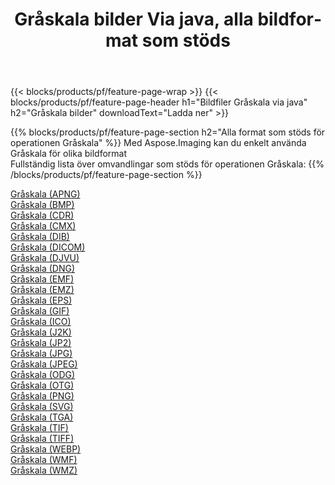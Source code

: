 ﻿---
title: Gråskala bilder Via java, alla bildformat som stöds 
weight: 3920
url: /sv/java/grayscale 
lang: sv
langdirlevel: 2
locales: zh-hans,ja,it,ru,de,es,fr,nl,id,lt,pl,pt,vi,tr,ko,zh-hant,ar,hi,th,sv,cs,uk,he
description: Med Aspose.Imaging kan du enkelt Gråskala bilder via java
---

{{< blocks/products/pf/feature-page-wrap >}}
{{< blocks/products/pf/feature-page-header h1="Bildfiler Gråskala via java" h2="Gråskala bilder" downloadText="Ladda ner" >}}


{{% blocks/products/pf/feature-page-section  h2="Alla format som stöds för operationen Gråskala" %}}
Med Aspose.Imaging kan du enkelt använda Gråskala för olika bildformat
<br/>
Fullständig lista över omvandlingar som stöds för operationen Gråskala:
{{% /blocks/products/pf/feature-page-section %}}
<div class="container-fluid productfamilypage bg-gray">
    <div class="convertypes bg-gray agp-content section">
        <div class="container">
		<div class="row other-converters">
		    <div class='col-md-2 other-converter remove-lp remove-rp'><a href="/imaging/sv/java/grayscale/apng" >Gråskala (APNG)</a></div><div class='col-md-2 other-converter remove-lp remove-rp'><a href="/imaging/sv/java/grayscale/bmp" >Gråskala (BMP)</a></div><div class='col-md-2 other-converter remove-lp remove-rp'><a href="/imaging/sv/java/grayscale/cdr" >Gråskala (CDR)</a></div><div class='col-md-2 other-converter remove-lp remove-rp'><a href="/imaging/sv/java/grayscale/cmx" >Gråskala (CMX)</a></div><div class='col-md-2 other-converter remove-lp remove-rp'><a href="/imaging/sv/java/grayscale/dib" >Gråskala (DIB)</a></div><div class='col-md-2 other-converter remove-lp remove-rp'><a href="/imaging/sv/java/grayscale/dicom" >Gråskala (DICOM)</a></div><div class='col-md-2 other-converter remove-lp remove-rp'><a href="/imaging/sv/java/grayscale/djvu" >Gråskala (DJVU)</a></div><div class='col-md-2 other-converter remove-lp remove-rp'><a href="/imaging/sv/java/grayscale/dng" >Gråskala (DNG)</a></div><div class='col-md-2 other-converter remove-lp remove-rp'><a href="/imaging/sv/java/grayscale/emf" >Gråskala (EMF)</a></div><div class='col-md-2 other-converter remove-lp remove-rp'><a href="/imaging/sv/java/grayscale/emz" >Gråskala (EMZ)</a></div><div class='col-md-2 other-converter remove-lp remove-rp'><a href="/imaging/sv/java/grayscale/eps" >Gråskala (EPS)</a></div><div class='col-md-2 other-converter remove-lp remove-rp'><a href="/imaging/sv/java/grayscale/gif" >Gråskala (GIF)</a></div><div class='col-md-2 other-converter remove-lp remove-rp'><a href="/imaging/sv/java/grayscale/ico" >Gråskala (ICO)</a></div><div class='col-md-2 other-converter remove-lp remove-rp'><a href="/imaging/sv/java/grayscale/j2k" >Gråskala (J2K)</a></div><div class='col-md-2 other-converter remove-lp remove-rp'><a href="/imaging/sv/java/grayscale/jp2" >Gråskala (JP2)</a></div><div class='col-md-2 other-converter remove-lp remove-rp'><a href="/imaging/sv/java/grayscale/jpg" >Gråskala (JPG)</a></div><div class='col-md-2 other-converter remove-lp remove-rp'><a href="/imaging/sv/java/grayscale/jpeg" >Gråskala (JPEG)</a></div><div class='col-md-2 other-converter remove-lp remove-rp'><a href="/imaging/sv/java/grayscale/odg" >Gråskala (ODG)</a></div><div class='col-md-2 other-converter remove-lp remove-rp'><a href="/imaging/sv/java/grayscale/otg" >Gråskala (OTG)</a></div><div class='col-md-2 other-converter remove-lp remove-rp'><a href="/imaging/sv/java/grayscale/png" >Gråskala (PNG)</a></div><div class='col-md-2 other-converter remove-lp remove-rp'><a href="/imaging/sv/java/grayscale/svg" >Gråskala (SVG)</a></div><div class='col-md-2 other-converter remove-lp remove-rp'><a href="/imaging/sv/java/grayscale/tga" >Gråskala (TGA)</a></div><div class='col-md-2 other-converter remove-lp remove-rp'><a href="/imaging/sv/java/grayscale/tif" >Gråskala (TIF)</a></div><div class='col-md-2 other-converter remove-lp remove-rp'><a href="/imaging/sv/java/grayscale/tiff" >Gråskala (TIFF)</a></div><div class='col-md-2 other-converter remove-lp remove-rp'><a href="/imaging/sv/java/grayscale/webp" >Gråskala (WEBP)</a></div><div class='col-md-2 other-converter remove-lp remove-rp'><a href="/imaging/sv/java/grayscale/wmf" >Gråskala (WMF)</a></div><div class='col-md-2 other-converter remove-lp remove-rp'><a href="/imaging/sv/java/grayscale/wmz" >Gråskala (WMZ)</a></div>
                </div>
        </div>
    </div>
</div>
<br/>
